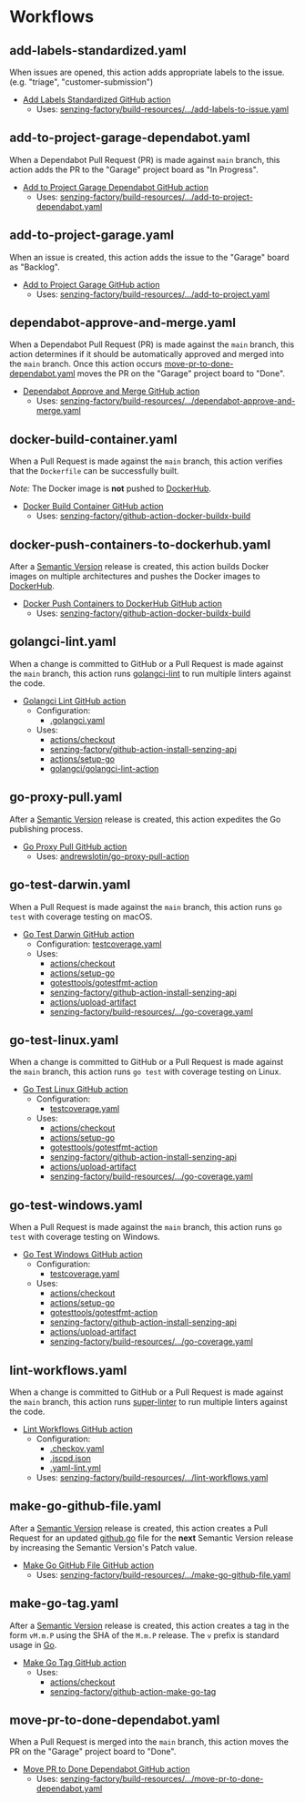 # Workflows

## add-labels-standardized.yaml

When issues are opened,
this action adds appropriate labels to the issue.
(e.g. "triage", "customer-submission")

- [Add Labels Standardized GitHub action]
  - Uses: [senzing-factory/build-resources/.../add-labels-to-issue.yaml]

## add-to-project-garage-dependabot.yaml

When a Dependabot Pull Request (PR) is made against `main` branch,
this action adds the PR to the "Garage" project board as "In Progress".

- [Add to Project Garage Dependabot GitHub action]
  - Uses: [senzing-factory/build-resources/.../add-to-project-dependabot.yaml]

## add-to-project-garage.yaml

When an issue is created,
this action adds the issue to the "Garage" board as "Backlog".

- [Add to Project Garage GitHub action]
  - Uses: [senzing-factory/build-resources/.../add-to-project.yaml]

## dependabot-approve-and-merge.yaml

When a Dependabot Pull Request (PR) is made against the `main` branch,
this action determines if it should be automatically approved and merged into the `main` branch.
Once this action occurs [move-pr-to-done-dependabot.yaml] moves the PR on the "Garage" project board to "Done".

- [Dependabot Approve and Merge GitHub action]
  - Uses: [senzing-factory/build-resources/.../dependabot-approve-and-merge.yaml]

## docker-build-container.yaml

When a Pull Request is made against the `main` branch,
this action verifies that the `Dockerfile` can be successfully built.

*Note:* The Docker image is **not** pushed to [DockerHub].

- [Docker Build Container GitHub action]
  - Uses: [senzing-factory/github-action-docker-buildx-build]

## docker-push-containers-to-dockerhub.yaml

After a [Semantic Version] release is created,
this action builds Docker images on multiple architectures and pushes the Docker images to [DockerHub].

- [Docker Push Containers to DockerHub GitHub action]
  - Uses: [senzing-factory/github-action-docker-buildx-build]

## golangci-lint.yaml

When a change is committed to GitHub or a Pull Request is made against the `main` branch,
this action runs [golangci-lint] to run multiple linters against the code.

- [Golangci Lint GitHub action]
  - Configuration:
    - [.golangci.yaml]
  - Uses:
    - [actions/checkout]
    - [senzing-factory/github-action-install-senzing-api]
    - [actions/setup-go]
    - [golangci/golangci-lint-action]

## go-proxy-pull.yaml

After a [Semantic Version] release is created,
this action expedites the Go publishing process.

- [Go Proxy Pull GitHub action]
  - Uses: [andrewslotin/go-proxy-pull-action]

## go-test-darwin.yaml

When a Pull Request is made against the `main` branch,
this action runs `go test` with coverage testing on macOS.

- [Go Test Darwin GitHub action]
  - Configuration: [testcoverage.yaml]
  - Uses:
    - [actions/checkout]
    - [actions/setup-go]
    - [gotesttools/gotestfmt-action]
    - [senzing-factory/github-action-install-senzing-api]
    - [actions/upload-artifact]
    - [senzing-factory/build-resources/.../go-coverage.yaml]

## go-test-linux.yaml

When a change is committed to GitHub or a Pull Request is made against the `main` branch,
this action runs `go test` with coverage testing on Linux.

- [Go Test Linux GitHub action]
  - Configuration:
    - [testcoverage.yaml]
  - Uses:
    - [actions/checkout]
    - [actions/setup-go]
    - [gotesttools/gotestfmt-action]
    - [senzing-factory/github-action-install-senzing-api]
    - [actions/upload-artifact]
    - [senzing-factory/build-resources/.../go-coverage.yaml]

## go-test-windows.yaml

When a Pull Request is made against the `main` branch,
this action runs `go test` with coverage testing on Windows.

- [Go Test Windows GitHub action]
  - Configuration:
    - [testcoverage.yaml]
  - Uses:
    - [actions/checkout]
    - [actions/setup-go]
    - [gotesttools/gotestfmt-action]
    - [senzing-factory/github-action-install-senzing-api]
    - [actions/upload-artifact]
    - [senzing-factory/build-resources/.../go-coverage.yaml]

## lint-workflows.yaml

When a change is committed to GitHub or a Pull Request is made against the `main` branch,
this action runs [super-linter] to run multiple linters against the code.

- [Lint Workflows GitHub action]
  - Configuration:
    - [.checkov.yaml]
    - [.jscpd.json]
    - [.yaml-lint.yml]
  - Uses: [senzing-factory/build-resources/.../lint-workflows.yaml]

## make-go-github-file.yaml

After a [Semantic Version] release is created,
this action creates a Pull Request for an updated [github.go] file
for the **next** Semantic Version release by increasing the Semantic Version's Patch value.

- [Make Go GitHub File GitHub action]
  - Uses: [senzing-factory/build-resources/.../make-go-github-file.yaml]

## make-go-tag.yaml

After a [Semantic Version] release is created,
this action creates a tag in the form `vM.m.P` using the SHA of the `M.m.P` release.
The `v` prefix is standard usage in [Go].

- [Make Go Tag GitHub action]
  - Uses:
    - [actions/checkout]
    - [senzing-factory/github-action-make-go-tag]

## move-pr-to-done-dependabot.yaml

When a Pull Request is merged into the `main` branch,
this action moves the PR on the "Garage" project board to "Done".

- [Move PR to Done Dependabot GitHub action]
  - Uses: [senzing-factory/build-resources/.../move-pr-to-done-dependabot.yaml]

[.checkov.yaml]:  ../linters/.checkov.yaml
[.golangci.yaml]: ../linters/.golangci.yaml
[.jscpd.json]: ../linters/.jscpd.json
[.yaml-lint.yml]: ../linters/.yaml-lint.yml
[actions/checkout]: https://github.com/actions/checkout
[actions/setup-go]: https://github.com/actions/setup-go
[actions/upload-artifact]: https://github.com/actions/upload-artifact
[Add Labels Standardized GitHub action]: add-labels-standardized.yaml
[Add to Project Garage Dependabot GitHub action]: add-to-project-garage-dependabot.yaml
[Add to Project Garage GitHub action]: add-to-project-garage.yaml
[andrewslotin/go-proxy-pull-action]: https://github.com/andrewslotin/go-proxy-pull-action
[Dependabot Approve and Merge GitHub action]: dependabot-approve-and-merge.yaml
[Docker Build Container GitHub action]: docker-build-container.yaml
[Docker Push Containers to DockerHub GitHub action]: docker-push-containers-to-dockerhub.yaml
[DockerHub]: https://hub.docker.com/
[github.go]: ../../cmd/github.go
[Go Proxy Pull GitHub action]: go-proxy-pull.yaml
[Go Test Darwin GitHub action]: go-test-darwin.yaml
[Go Test Linux GitHub action]: go-test-linux.yaml
[Go Test Windows GitHub action]: go-test-windows.yaml
[Go]: https://go.dev/
[Golangci Lint GitHub action]: golangci-lint.yaml
[golangci-lint]: https://github.com/golangci/golangci-lint
[golangci/golangci-lint-action]: https://github.com/golangci/golangci-lint-action
[gotesttools/gotestfmt-action]: https://github.com/gotesttools/gotestfmt-action
[Lint Workflows GitHub action]: lint-workflows.yaml
[Make Go GitHub File GitHub action]: make-go-github-file.yaml
[Make Go Tag GitHub action]: make-go-tag.yaml
[Move PR to Done Dependabot GitHub action]: move-pr-to-done-dependabot.yaml
[move-pr-to-done-dependabot.yaml]: move-pr-to-done-dependabotyaml
[Semantic Version]: https://semver.org/
[senzing-factory/build-resources/.../add-labels-to-issue.yaml]: https://github.com/senzing-factory/build-resources/blob/main/.github/workflows/add-labels-to-issue.yaml
[senzing-factory/build-resources/.../add-to-project-dependabot.yaml]: https://github.com/senzing-factory/build-resources/blob/main/.github/workflows/add-to-project-dependabot.yaml
[senzing-factory/build-resources/.../add-to-project.yaml]: https://github.com/senzing-factory/build-resources/blob/main/.github/workflows/add-to-project.yaml
[senzing-factory/build-resources/.../dependabot-approve-and-merge.yaml]: https://github.com/senzing-factory/build-resources/blob/main/.github/workflows/dependabot-approve-and-merge.yaml
[senzing-factory/build-resources/.../go-coverage.yaml]: https://github.com/senzing-factory/build-resources/blob/main/.github/workflows/go-coverage.yaml
[senzing-factory/build-resources/.../lint-workflows.yaml]: https://github.com/senzing-factory/build-resources/blob/main/.github/workflows/lint-workflows.yaml
[senzing-factory/build-resources/.../make-go-github-file.yaml]: https://github.com/senzing-factory/build-resources/blob/main/.github/workflows/make-go-github-file.yaml
[senzing-factory/build-resources/.../move-pr-to-done-dependabot.yaml]: https://github.com/senzing-factory/build-resources/blob/main/.github/workflows/move-pr-to-done-dependabot.yaml
[senzing-factory/github-action-docker-buildx-build]: https://github.com/senzing-factory/github-action-docker-buildx-build
[senzing-factory/github-action-install-senzing-api]: https://github.com/senzing-factory/github-action-install-senzing-api
[senzing-factory/github-action-make-go-tag]: https://github.com/senzing-factory/github-action-make-go-tag
[super-linter]: https://github.com/super-linter/super-linter
[testcoverage.yaml]:  ../coverage/testcoverage.yaml
